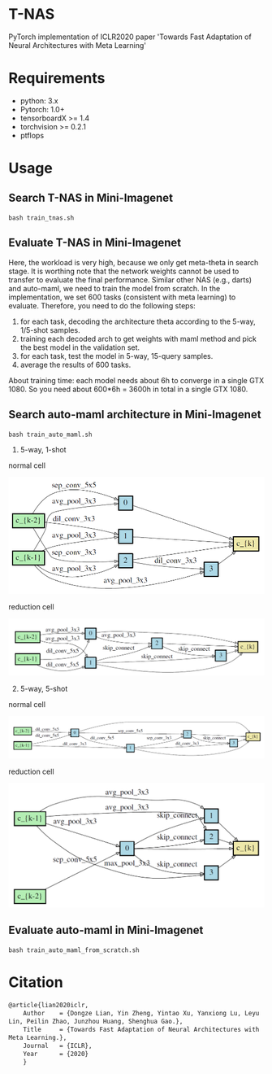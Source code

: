 # T-NAS

PyTorch implementation  of ICLR2020 paper 'Towards Fast Adaptation of Neural Architectures with Meta Learning'

# Requirements
- python: 3.x
- Pytorch: 1.0+
- tensorboardX >= 1.4
- torchvision >= 0.2.1
- ptflops


# Usage
## Search T-NAS in Mini-Imagenet
    bash train_tnas.sh
    
    
## Evaluate T-NAS in Mini-Imagenet
   Here, the workload is very high, because we only get meta-theta in search stage. It is worthing note that the network weights cannot
   be used to transfer to evaluate the final performance. Similar other NAS (e.g., darts) and auto-maml, we need to train the model from 
   scratch. In the implementation, we set 600 tasks (consistent with meta learning) to evaluate. Therefore, you need to do the following steps:
   1) for each task, decoding the architecture theta according to the 5-way, 1/5-shot samples.
   2) training each decoded arch to get weights with maml method and pick the best model in the validation set.
   3) for each task, test the model in 5-way, 15-query samples.
   4) average the results of 600 tasks. 
   
   About training time: each model needs about 6h to converge in a single GTX 1080. So you need about 600*6h = 3600h in total in a single GTX 1080.
   
    
## Search auto-maml architecture in Mini-Imagenet
    bash train_auto_maml.sh
    
1. 5-way, 1-shot

normal cell

![miniimagetnet](images/normal_5way_1shot.jpg)

reduction cell

![miniimagetnet](images/reduction_5way_1shot.jpg)


2. 5-way, 5-shot

normal cell

![miniimagetnet](images/normal_5way_5shot.jpg)

reduction cell

![miniimagetnet](images/reduction_5way_5shot.jpg)


## Evaluate auto-maml in Mini-Imagenet
    bash train_auto_maml_from_scratch.sh



# Citation

```
@article{lian2020iclr,
    Author    = {Dongze Lian, Yin Zheng, Yintao Xu, Yanxiong Lu, Leyu Lin, Peilin Zhao, Junzhou Huang, Shenghua Gao.},
    Title     = {Towards Fast Adaptation of Neural Architectures with Meta Learning.},
    Journal   = {ICLR},
    Year      = {2020}
    }
```